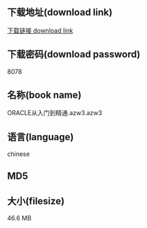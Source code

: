 ## 下载地址(download link)
[下载链接 download link](https://voluble-croquembouche-d321dc.netlify.app/?s=ORACLE%E4%BB%8E%E5%85%A5%E9%97%A8%E5%88%B0%E7%B2%BE%E9%80%9A.azw3)

## 下载密码(download password)
8078

## 名称(book name)
ORACLE从入门到精通.azw3.azw3

## 语言(language)
chinese

## MD5


## 大小(filesize)
46.6 MB
